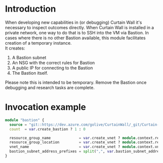 # Introduction 
When developing new capabilities in (or debugging) Curtain Wall it's necessary to inspect outcomes directly. When Curtain Wall is installed in a private network, one way to do that is to SSH into the VM via Bastion. In cases where there is no other Bastion available, this module facilitates creation of a temporary instance.  
It creates:  
1. A Bastion subnet  
2. An NSG with the correct rules for Bastion  
3. A public IP for connecting to the Bastion  
4. The Bastion itself.  

Please note this is intended to be temporary. Remove the Bastion once debugging and research tasks are complete.  

# Invocation example

``` terraform
module "bastion" {
  source = "git::https://dev.azure.com/golive/CurtainWall/_git/Curtain-Wall-Module-Bastion"
  count  = var.create_bastion ? 1 : 0

  resource_group_name             = var.create_vnet ? module.context.resource_group.name : var.existing_vnet_rg_name
  resource_group_location         = var.create_vnet ? module.context.resource_group.location : var.existing_vnet_rg_location
  vnet_name                       = var.create_vnet ? module.context.vnet_name : var.existing_vnet_name
  bastion_subnet_address_prefixes = split(",", var.bastion_subnet_address_prefixes)
}
```